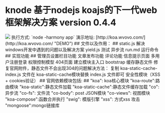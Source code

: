 knode 基于nodejs koajs的下一代web框架解决方案 version 0.4.4
=======================
<img src="http://wvovo.com/koajs/knode.gif">  
执行方式: `node -harmony app`  
演示地址: [http://koa.wvovo.com/](http://koa.wvovo.com/ "DEMO")
## 文件以及作用： ##
static.js 解决windows开发中遇到的问题以及解决方案  
yield.js 测试 异步流  
run.md 运行命令  
## 实现功能 ##
管理员设置栏目功能  
文章发布功能  
评论功能  
信息提示页面
多用户注册登录  
权限控制模型 
404页面  
建立模块主入口  
bootstrap   
缓存静态文件
修复官网附件，静态文件不会出现304的问题解决方法：  
复制 koa-static-cache-index.js 文件在 koa-static-cache模块替换 index.js 文件即可  
安全性模块（XSS + cookies验证）  
## 官网依赖模块包括: ##
"koa": koa核心模块  
"koa-route":路由模块    
"koa-static":静态文件加载  
"koa-static-cache":静态文件缓存加载  
"co":异步流  
"co-fs": 文件流  
"co-body": post JSON模块  
"co-views": 视图模块  
"koa-compose":函数合并执行  
"swig": 模版引擎  
"xss":    方式xss 攻击    
"mongoose":mongo链接库    








